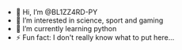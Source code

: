 - 👋 Hi, I’m @BL1ZZ4RD-PY
- 👀 I’m interested in science, sport and gaming
- 🌱 I’m currently learning python 
- ⚡ Fun fact: I don't really know what to put here...

<!---
BL1ZZ4RD-PY/BL1ZZ4RD-PY is a ✨ special ✨ repository because its `README.md` (this file) appears on your GitHub profile.
You can click the Preview link to take a look at your changes.
--->
